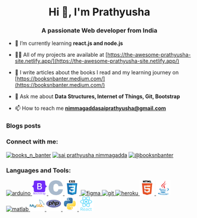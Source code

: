 <h1 align="center">Hi 👋, I'm Prathyusha</h1>
<h3 align="center">A passionate Web developer from India</h3>

- 🌱 I’m currently learning **react.js and node.js**

- 👨‍💻 All of my projects are available at [https://the-awesome-prathyusha-site.netlify.app/](https://the-awesome-prathyusha-site.netlify.app/)

- 📝 I write articles about the books I read and my learning journey on [https://booksnbanter.medium.com/](https://booksnbanter.medium.com/)

- 💬 Ask me about **Data Structures, Internet of Things, Git, Bootstrap**

- 📫 How to reach me **nimmagaddasaiprathyusha@gmail.com**

### Blogs posts
<!-- BLOG-POST-LIST:START -->
<!-- BLOG-POST-LIST:END -->

<h3 align="left">Connect with me:</h3>
<p align="left">
<a href="https://twitter.com/books_n_banter" target="blank"><img align="center" src="https://cdn.jsdelivr.net/npm/simple-icons@3.0.1/icons/twitter.svg" alt="books_n_banter" height="30" width="40" /></a>
<a href="https://linkedin.com/in/sai prathyusha nimmagadda" target="blank"><img align="center" src="https://cdn.jsdelivr.net/npm/simple-icons@3.0.1/icons/linkedin.svg" alt="sai prathyusha nimmagadda" height="30" width="40" /></a>
<a href="https://medium.com/@booksnbanter" target="blank"><img align="center" src="https://cdn.jsdelivr.net/npm/simple-icons@3.0.1/icons/medium.svg" alt="@booksnbanter" height="30" width="40" /></a>
</p>

<h3 align="left">Languages and Tools:</h3>
<p align="left"> <a href="https://www.arduino.cc/" target="_blank"> <img src="https://cdn.worldvectorlogo.com/logos/arduino-1.svg" alt="arduino" width="40" height="40"/> </a> <a href="https://getbootstrap.com" target="_blank"> <img src="https://raw.githubusercontent.com/devicons/devicon/master/icons/bootstrap/bootstrap-plain-wordmark.svg" alt="bootstrap" width="40" height="40"/> </a> <a href="https://www.cprogramming.com/" target="_blank"> <img src="https://raw.githubusercontent.com/devicons/devicon/master/icons/c/c-original.svg" alt="c" width="40" height="40"/> </a> <a href="https://www.w3schools.com/css/" target="_blank"> <img src="https://raw.githubusercontent.com/devicons/devicon/master/icons/css3/css3-original-wordmark.svg" alt="css3" width="40" height="40"/> </a> <a href="https://www.figma.com/" target="_blank"> <img src="https://www.vectorlogo.zone/logos/figma/figma-icon.svg" alt="figma" width="40" height="40"/> </a> <a href="https://git-scm.com/" target="_blank"> <img src="https://www.vectorlogo.zone/logos/git-scm/git-scm-icon.svg" alt="git" width="40" height="40"/> </a> <a href="https://heroku.com" target="_blank"> <img src="https://www.vectorlogo.zone/logos/heroku/heroku-icon.svg" alt="heroku" width="40" height="40"/> </a> <a href="https://www.w3.org/html/" target="_blank"> <img src="https://raw.githubusercontent.com/devicons/devicon/master/icons/html5/html5-original-wordmark.svg" alt="html5" width="40" height="40"/> </a> <a href="https://www.java.com" target="_blank"> <img src="https://raw.githubusercontent.com/devicons/devicon/master/icons/java/java-original.svg" alt="java" width="40" height="40"/> </a> <a href="https://www.mathworks.com/" target="_blank"> <img src="https://raw.githubusercontent.com/simple-icons/simple-icons/master/icons/mathworks.svg" alt="matlab" width="40" height="40"/> </a> <a href="https://www.mysql.com/" target="_blank"> <img src="https://raw.githubusercontent.com/devicons/devicon/master/icons/mysql/mysql-original-wordmark.svg" alt="mysql" width="40" height="40"/> </a> <a href="https://www.php.net" target="_blank"> <img src="https://raw.githubusercontent.com/devicons/devicon/master/icons/php/php-original.svg" alt="php" width="40" height="40"/> </a> <a href="https://www.python.org" target="_blank"> <img src="https://raw.githubusercontent.com/devicons/devicon/master/icons/python/python-original.svg" alt="python" width="40" height="40"/> </a> <a href="https://reactjs.org/" target="_blank"> <img src="https://raw.githubusercontent.com/devicons/devicon/master/icons/react/react-original-wordmark.svg" alt="react" width="40" height="40"/> </a> </p>
